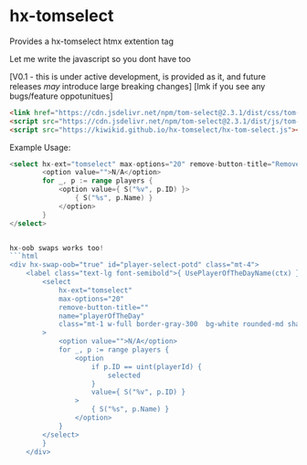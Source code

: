 # hx-tomselect

Provides a hx-tomselect htmx extention tag

Let me write the javascript so you dont have too

[V0.1 - this is under active development, is provided as it, and future releases *may* introduce large breaking changes]
[lmk if you see any bugs/feature oppotunitues]

```html
<link href="https://cdn.jsdelivr.net/npm/tom-select@2.3.1/dist/css/tom-select.css" rel="stylesheet"/>
<script src="https://cdn.jsdelivr.net/npm/tom-select@2.3.1/dist/js/tom-select.complete.min.js"></script>
<script src="https://kiwikid.github.io/hx-tomselect/hx-tom-select.js"></script>
```

Example Usage:
```go
<select hx-ext="tomselect" max-options="20" remove-button-title="Remove this player" multiple>
		<option value="">N/A</option>
		for _, p := range players {
			<option value={ S("%v", p.ID) }>
				{ S("%s", p.Name) }
			</option>
		}
</select>


hx-oob swaps works too!
```html
<div hx-swap-oob="true" id="player-select-potd" class="mt-4"> 
	<label class="text-lg font-semibold">{ UsePlayerOfTheDayName(ctx) } ({ fmt.Sprintf("%d", len(players))  }):</label>
		<select
			hx-ext="tomselect"
			max-options="20"
			remove-button-title=""
			name="playerOfTheDay"
			class="mt-1 w-full border-gray-300  bg-white rounded-md shadow-sm focus:border-indigo-300 focus:ring focus:ring-indigo-200 focus:ring-opacity-50"
		>
			<option value="">N/A</option>
			for _, p := range players {
				<option
					if p.ID == uint(playerId) {
						selected
					}
					value={ S("%v", p.ID) }
				>
					{ S("%s", p.Name) }
				</option>
			}
		</select>
		}
	</div>
```